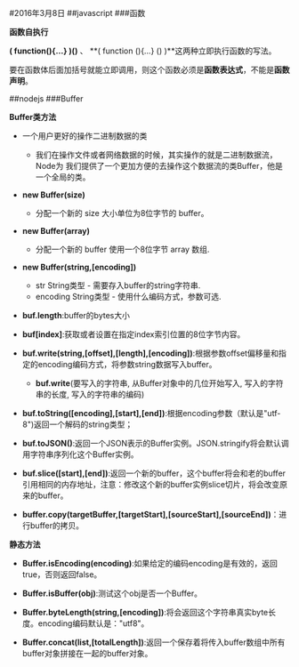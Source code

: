 #2016年3月8日
##javascript
###函数

**函数自执行**

**( function(){…} )()** 、 **( function (){…} () )**这两种立即执行函数的写法。

要在函数体后面加括号就能立即调用，则这个函数必须是**函数表达式**，不能是**函数声明**。


##nodejs
###Buffer

**Buffer类方法**

 - 一个用户更好的操作二进制数据的类
     + 我们在操作文件或者网络数据的时候，其实操作的就是二进制数据流，Node为 我们提供了一个更加方便的去操作这个数据流的类Buffer，他是一个全局的类。

 - **new Buffer(size)**
     + 分配一个新的 size 大小单位为8位字节的 buffer。

 - **new Buffer(array)**
     + 分配一个新的 buffer 使用一个8位字节 array 数组.

 - **new Buffer(string,[encoding])**
     + str String类型 - 需要存入buffer的string字符串.
     + encoding String类型 - 使用什么编码方式，参数可选.

 - **buf.length**:buffer的bytes大小

 - **buf[index]**:获取或者设置在指定index索引位置的8位字节内容。

 - **buf.write(string,[offset],[length],[encoding])**:根据参数offset偏移量和指定的encoding编码方式，将参数string数据写入buffer。
     + **buf.write**(要写入的字符串, 从Buffer对象中的几位开始写入, 写入的字符串的长度, 写入的字符串的编码)

 - **buf.toString([encoding],[start],[end])**:根据encoding参数（默认是"utf-8")返回一个解码的string类型；

 - **buf.toJSON()**:返回一个JSON表示的Buffer实例。JSON.stringify将会默认调用字符串序列化这个Buffer实例。

 - **buf.slice([start],[end])**:返回一个新的buffer，这个buffer将会和老的buffer引用相同的内存地址，注意：修改这个新的buffer实例slice切片，将会改变原来的buffer。

 - **buffer.copy(targetBuffer,[targetStart],[sourceStart],[sourceEnd])**：进行buffer的拷贝。

**静态方法**

 - **Buffer.isEncoding(encoding)**:如果给定的编码encoding是有效的，返回true，否则返回false。

 - **Buffer.isBuffer(obj)**:测试这个obj是否一个Buffer。

 - **Buffer.byteLength(string,[encoding])**:将会返回这个字符串真实byte长度。encoding编码默认是："utf8"。

 - **Buffer.concat(list,[totalLength])**:返回一个保存着将传入buffer数组中所有buffer对象拼接在一起的buffer对象。




